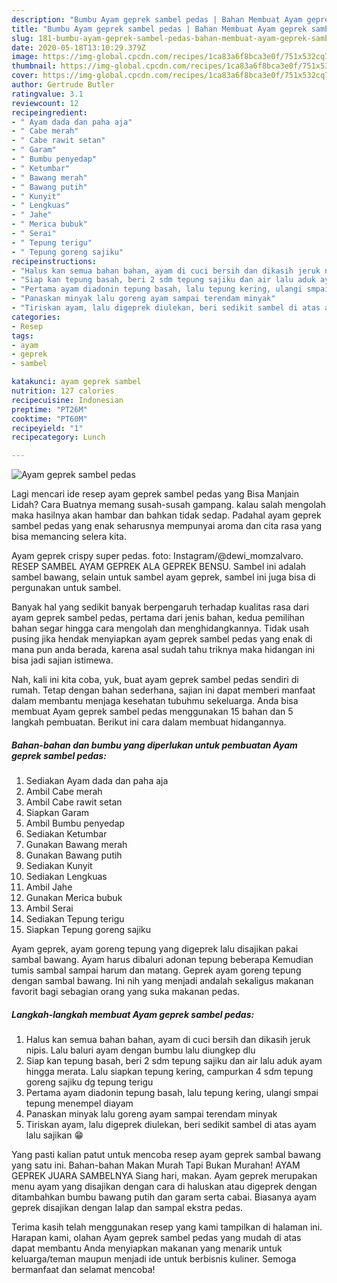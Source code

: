 ```yaml
---
description: "Bumbu Ayam geprek sambel pedas | Bahan Membuat Ayam geprek sambel pedas Yang Enak dan Simpel"
title: "Bumbu Ayam geprek sambel pedas | Bahan Membuat Ayam geprek sambel pedas Yang Enak dan Simpel"
slug: 181-bumbu-ayam-geprek-sambel-pedas-bahan-membuat-ayam-geprek-sambel-pedas-yang-enak-dan-simpel
date: 2020-05-18T13:10:29.379Z
image: https://img-global.cpcdn.com/recipes/1ca83a6f8bca3e0f/751x532cq70/ayam-geprek-sambel-pedas-foto-resep-utama.jpg
thumbnail: https://img-global.cpcdn.com/recipes/1ca83a6f8bca3e0f/751x532cq70/ayam-geprek-sambel-pedas-foto-resep-utama.jpg
cover: https://img-global.cpcdn.com/recipes/1ca83a6f8bca3e0f/751x532cq70/ayam-geprek-sambel-pedas-foto-resep-utama.jpg
author: Gertrude Butler
ratingvalue: 3.1
reviewcount: 12
recipeingredient:
- " Ayam dada dan paha aja"
- " Cabe merah"
- " Cabe rawit setan"
- " Garam"
- " Bumbu penyedap"
- " Ketumbar"
- " Bawang merah"
- " Bawang putih"
- " Kunyit"
- " Lengkuas"
- " Jahe"
- " Merica bubuk"
- " Serai"
- " Tepung terigu"
- " Tepung goreng sajiku"
recipeinstructions:
- "Halus kan semua bahan bahan, ayam di cuci bersih dan dikasih jeruk nipis. Lalu baluri ayam dengan bumbu lalu diungkep dlu"
- "Siap kan tepung basah, beri 2 sdm tepung sajiku dan air lalu aduk ayam hingga merata. Lalu siapkan tepung kering, campurkan 4 sdm tepung goreng sajiku dg tepung terigu"
- "Pertama ayam diadonin tepung basah, lalu tepung kering, ulangi smpai tepung menempel diayam"
- "Panaskan minyak lalu goreng ayam sampai terendam minyak"
- "Tiriskan ayam, lalu digeprek diulekan, beri sedikit sambel di atas ayam lalu sajikan 😁"
categories:
- Resep
tags:
- ayam
- geprek
- sambel

katakunci: ayam geprek sambel 
nutrition: 127 calories
recipecuisine: Indonesian
preptime: "PT26M"
cooktime: "PT60M"
recipeyield: "1"
recipecategory: Lunch

---
```



![Ayam geprek sambel pedas](https://img-global.cpcdn.com/recipes/1ca83a6f8bca3e0f/751x532cq70/ayam-geprek-sambel-pedas-foto-resep-utama.jpg)

Lagi mencari ide resep ayam geprek sambel pedas yang Bisa Manjain Lidah? Cara Buatnya memang susah-susah gampang. kalau salah mengolah maka hasilnya akan hambar dan bahkan tidak sedap. Padahal ayam geprek sambel pedas yang enak seharusnya mempunyai aroma dan cita rasa yang bisa memancing selera kita.

Ayam geprek crispy super pedas. foto: Instagram/@dewi_momzalvaro. RESEP SAMBEL AYAM GEPREK ALA GEPREK BENSU. Sambel ini adalah sambel bawang, selain untuk sambel ayam geprek, sambel ini juga bisa di pergunakan untuk sambel.

Banyak hal yang sedikit banyak berpengaruh terhadap kualitas rasa dari ayam geprek sambel pedas, pertama dari jenis bahan, kedua pemilihan bahan segar hingga cara mengolah dan menghidangkannya. Tidak usah pusing jika hendak menyiapkan ayam geprek sambel pedas yang enak di mana pun anda berada, karena asal sudah tahu triknya maka hidangan ini bisa jadi sajian istimewa.


Nah, kali ini kita coba, yuk, buat ayam geprek sambel pedas sendiri di rumah. Tetap dengan bahan sederhana, sajian ini dapat memberi manfaat dalam membantu menjaga kesehatan tubuhmu sekeluarga. Anda bisa membuat Ayam geprek sambel pedas menggunakan 15 bahan dan 5 langkah pembuatan. Berikut ini cara dalam membuat hidangannya.

<!--inarticleads1-->

##### Bahan-bahan dan bumbu yang diperlukan untuk pembuatan Ayam geprek sambel pedas:

1. Sediakan  Ayam dada dan paha aja
1. Ambil  Cabe merah
1. Ambil  Cabe rawit setan
1. Siapkan  Garam
1. Ambil  Bumbu penyedap
1. Sediakan  Ketumbar
1. Gunakan  Bawang merah
1. Gunakan  Bawang putih
1. Sediakan  Kunyit
1. Sediakan  Lengkuas
1. Ambil  Jahe
1. Gunakan  Merica bubuk
1. Ambil  Serai
1. Sediakan  Tepung terigu
1. Siapkan  Tepung goreng sajiku


Ayam geprek, ayam goreng tepung yang digeprek lalu disajikan pakai sambal bawang. Ayam harus dibaluri adonan tepung beberapa Kemudian tumis sambal sampai harum dan matang. Geprek ayam goreng tepung dengan sambal bawang. Ini nih yang menjadi andalah sekaligus makanan favorit bagi sebagian orang yang suka makanan pedas. 

<!--inarticleads2-->

##### Langkah-langkah membuat Ayam geprek sambel pedas:

1. Halus kan semua bahan bahan, ayam di cuci bersih dan dikasih jeruk nipis. Lalu baluri ayam dengan bumbu lalu diungkep dlu
1. Siap kan tepung basah, beri 2 sdm tepung sajiku dan air lalu aduk ayam hingga merata. Lalu siapkan tepung kering, campurkan 4 sdm tepung goreng sajiku dg tepung terigu
1. Pertama ayam diadonin tepung basah, lalu tepung kering, ulangi smpai tepung menempel diayam
1. Panaskan minyak lalu goreng ayam sampai terendam minyak
1. Tiriskan ayam, lalu digeprek diulekan, beri sedikit sambel di atas ayam lalu sajikan 😁


Yang pasti kalian patut untuk mencoba resep ayam geprek sambal bawang yang satu ini. Bahan-bahan Makan Murah Tapi Bukan Murahan! AYAM GEPREK JUARA SAMBELNYA Siang hari, makan. Ayam geprek merupakan menu ayam yang disajikan dengan cara di haluskan atau digeprek dengan ditambahkan bumbu bawang putih dan garam serta cabai. Biasanya ayam geprek disajikan dengan lalap dan sampal ekstra pedas. 

Terima kasih telah menggunakan resep yang kami tampilkan di halaman ini. Harapan kami, olahan Ayam geprek sambel pedas yang mudah di atas dapat membantu Anda menyiapkan makanan yang menarik untuk keluarga/teman maupun menjadi ide untuk berbisnis kuliner. Semoga bermanfaat dan selamat mencoba!
